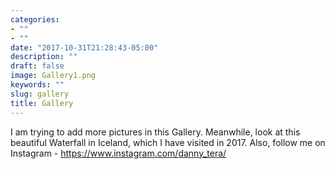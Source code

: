 ```yaml
---
categories:
- ""
- ""
date: "2017-10-31T21:28:43-05:00"
description: ""
draft: false
image: Gallery1.png
keywords: ""
slug: gallery
title: Gallery
---
```


I am trying to add more pictures in this Gallery. Meanwhile, look at this beautiful Waterfall in Iceland, which I have visited in 2017. Also, follow me on Instagram - https://www.instagram.com/danny_tera/